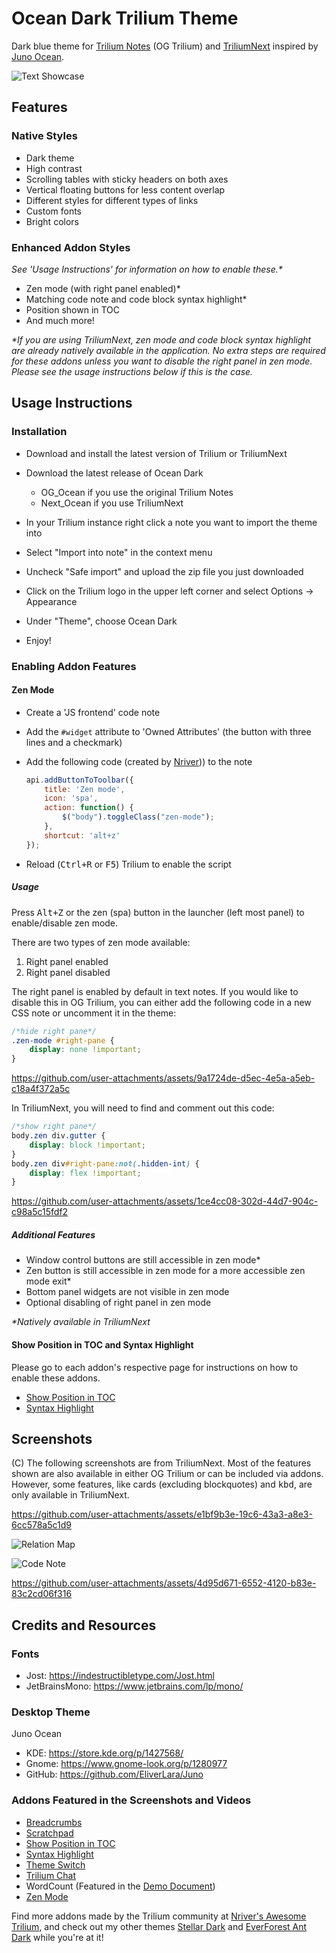 # Ocean Dark Trilium Theme
Dark blue theme for [Trilium Notes](https://github.com/zadam/trilium) (OG Trilium) and [TriliumNext](https://github.com/TriliumNext/Notes) inspired by [Juno Ocean](https://github.com/EliverLara/Juno).

![Text Showcase](/screenshots/OceanDark_main.png)

## Features
### Native Styles
* Dark theme
* High contrast
* Scrolling tables with sticky headers on both axes
* Vertical floating buttons for less content overlap
* Different styles for different types of links
* Custom fonts
* Bright colors

### Enhanced Addon Styles
_See 'Usage Instructions' for information on how to enable these.*_

* Zen mode (with right panel enabled)*
* Matching code note and code block syntax highlight*
* Position shown in TOC
* And much more!

_*If you are using TriliumNext, zen mode and code block syntax highlight are already natively available in the application. No extra steps are required for these addons unless you want to disable the right panel in zen mode. Please see the usage instructions below if this is the case._

## Usage Instructions
### Installation
* Download and install the latest version of Trilium or TriliumNext
* Download the latest release of Ocean Dark

    * OG_Ocean if you use the original Trilium Notes
    * Next_Ocean if you use TriliumNext

* In your Trilium instance right click a note you want to import the theme into
* Select "Import into note" in the context menu
* Uncheck "Safe import" and upload the zip file you just downloaded
* Click on the Trilium logo in the upper left corner and select Options -> Appearance
* Under "Theme", choose Ocean Dark
* Enjoy!

### Enabling Addon Features
#### Zen Mode
* Create a 'JS frontend' code note
* Add the `#widget` attribute to 'Owned Attributes' (the button with three lines and a checkmark)
* Add the following code (created by [Nriver](https://github.com/Nriver/awesome-trilium/issues/44))) to the note

    ```js
    api.addButtonToToolbar({
        title: 'Zen mode',
        icon: 'spa',
        action: function() {
            $("body").toggleClass("zen-mode");
        },
        shortcut: 'alt+z'
    });
    ```
* Reload (<kbd>Ctrl+R</kbd> or <kbd>F5</kbd>) Trilium to enable the script

##### Usage
Press <kbd>Alt+Z</kbd> or the zen (spa) button in the launcher (left most panel) to enable/disable zen mode.

There are two types of zen mode available:
1. Right panel enabled
2. Right panel disabled

The right panel is enabled by default in text notes. If you would like to disable this in OG Trilium, you can either add the following code in a new CSS note or uncomment it in the theme:

```css
/*hide right pane*/
.zen-mode #right-pane {
    display: none !important;
}
```

https://github.com/user-attachments/assets/9a1724de-d5ec-4e5a-a5eb-c18a4f372a5c

In TriliumNext, you will need to find and comment out this code:

```css
/*show right pane*/
body.zen div.gutter {
    display: block !important;
}
body.zen div#right-pane:not(.hidden-int) {
	display: flex !important;
}
```

https://github.com/user-attachments/assets/1ce4cc08-302d-44d7-904c-c98a5c15fdf2

##### Additional Features
* Window control buttons are still accessible in zen mode*
* Zen button is still accessible in zen mode for a more accessible zen mode exit*
* Bottom panel widgets are not visible in zen mode
* Optional disabling of right panel in zen mode

_*Natively available in TriliumNext_

#### Show Position in TOC and Syntax Highlight
Please go to each addon's respective page for instructions on how to enable these addons.
* [Show Position in TOC](https://github.com/SiriusXT/trilium-show-position-in-toc)
* [Syntax Highlight](https://github.com/antoniotejada/Trilium-SyntaxHighlightWidget)

## Screenshots
(C) The following screenshots are from TriliumNext. Most of the features shown are also available in either OG Trilium or can be included via addons. However, some features, like cards (excluding blockquotes) and <kbd>kbd</kbd>, are only available in TriliumNext.

https://github.com/user-attachments/assets/e1bf9b3e-19c6-43a3-a8e3-6cc578a5c1d9

![Relation Map](/screenshots/Ocean_Relation_Map.png)

![Code Note](/screenshots/Ocean_Code.png)

https://github.com/user-attachments/assets/4d95d671-6552-4120-b83e-83c2cd06f316

## Credits and Resources
### Fonts
* Jost: https://indestructibletype.com/Jost.html
* JetBrainsMono: https://www.jetbrains.com/lp/mono/

### Desktop Theme
Juno Ocean
* KDE: https://store.kde.org/p/1427568/
* Gnome: https://www.gnome-look.org/p/1280977
* GitHub: https://github.com/EliverLara/Juno


### Addons Featured in the Screenshots and Videos
* [Breadcrumbs](https://github.com/rauenzi/Trilium-Breadcrumbs)
* [Scratchpad](https://github.com/zadam/trilium/discussions/1613#discussioncomment-638984)
* [Show Position in TOC](https://github.com/SiriusXT/trilium-show-position-in-toc)
* [Syntax Highlight](https://github.com/antoniotejada/Trilium-SyntaxHighlightWidget) 
* [Theme Switch](https://github.com/madodig/trilium-widget-theme-switch)
* [Trilium Chat](https://github.com/soulsands/trilium-chat)
* WordCount (Featured in the [Demo Document](https://github.com/zadam/trilium/wiki/Document#demo-document))
* [Zen Mode](https://github.com/Nriver/awesome-trilium/issues/44)

Find more addons made by the Trilium community at [Nriver's Awesome Trilium](https://github.com/Nriver/awesome-trilium?tab=readme-ov-file#%EF%B8%8F-widgets), and check out my other themes [Stellar Dark](https://github.com/Lolabird/stellar-dark-theme-trilium) and [EverForest Ant Dark](https://github.com/Lolabird/everforest-ant-dark-trilium-theme) while you're at it!
